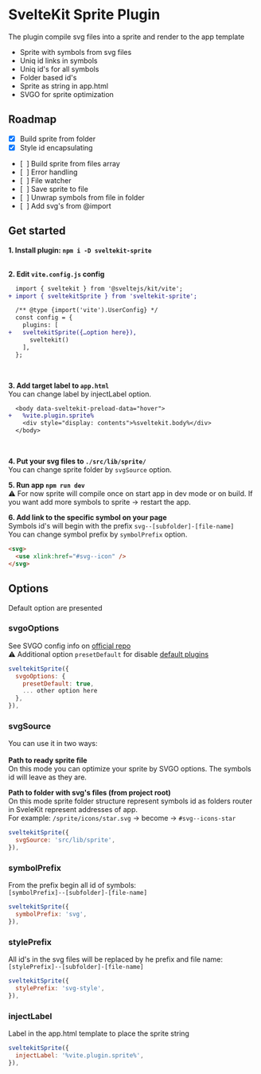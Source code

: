 # SvelteKit Sprite Plugin

The plugin compile svg files into a sprite and render to the app template  
- Sprite with symbols from svg files
- Uniq id links in symbols
- Uniq id's for all symbols
- Folder based id's
- Sprite as string in app.html
- SVGO for sprite optimization
## Roadmap
- [x] Build sprite from folder
- [x] Style id encapsulating
- [  ] Build sprite from files array
- [  ] Error handling 
- [  ] File watcher 
- [  ] Save sprite to file 
- [  ] Unwrap symbols from file in folder 
- [  ] Add svg's from @import 

## Get started

**1. Install plugin: `npm i -D sveltekit-sprite`**   
<br>

**2. Edit `vite.config.js` config**

```diff 
  import { sveltekit } from '@sveltejs/kit/vite';
+ import { sveltekitSprite } from 'sveltekit-sprite';

  /** @type {import('vite').UserConfig} */
  const config = {
    plugins: [
+   sveltekitSprite({…option here}),
      sveltekit()
    ],
  };
```
<br>

**3. Add target label to `app.html`**<br>
You can change label by injectLabel option.<br>
```diff
  <body data-sveltekit-preload-data="hover">
+   %vite.plugin.sprite%
    <div style="display: contents">%sveltekit.body%</div>
  </body>
```
<br>

**4. Put your svg files to `./src/lib/sprite/`**<br>
You can change sprite folder by `svgSource` option.
<br>

**5. Run app `npm run dev`**<br>
⚠️ For now sprite will compile once on start app in dev mode or on build. If you want add more symbols to sprite → restart the app.
<br>

**6. Add link to the specific symbol on your page**<br>
Symbols id's will begin with the prefix `svg--[subfolder]-[file-name]`<br>
You can change symbol prefix by `symbolPrefix` option.
```html
<svg>
  <use xlink:href="#svg--icon" />
</svg>
```

## Options
Default option are presented
### svgoOptions
See SVGO config info on [official repo](https://github.com/svg/svgo)<br>
⚠️ Additional option `presetDefault` for disable [default plugins](https://github.com/svg/svgo#default-preset)

```javascript 
sveltekitSprite({
  svgoOptions: {
    presetDefault: true,
    ... other option here
  },
}),
```

### svgSource
You can use it in two ways:<br>
<br>
**Path to ready sprite file**<br>
On this mode you can optimize your sprite by SVGO options. The symbols id will leave as they are.<br>
  
**Path to folder with svg's files (from project root)**<br>
On this mode sprite folder structure represent symbols id as folders router in SveleKit represent addresses of app.<br>
For example: `/sprite/icons/star.svg` → become → `#svg--icons-star`

```javascript 
sveltekitSprite({
  svgSource: 'src/lib/sprite',
}),
```
### symbolPrefix
From the prefix begin all id of symbols:<br>
`[symbolPrefix]--[subfolder]-[file-name]` 
```javascript 
sveltekitSprite({
  symbolPrefix: 'svg',
}),
```
### stylePrefix
All id's in the svg files will be replaced by he prefix and file name:<br>
`[stylePrefix]--[subfolder]-[file-name]`

```javascript 
sveltekitSprite({
  stylePrefix: 'svg-style',
}),
```
### injectLabel
Label in the app.html template to place the sprite string<br>

```javascript 
sveltekitSprite({
  injectLabel: '%vite.plugin.sprite%',
}),
```